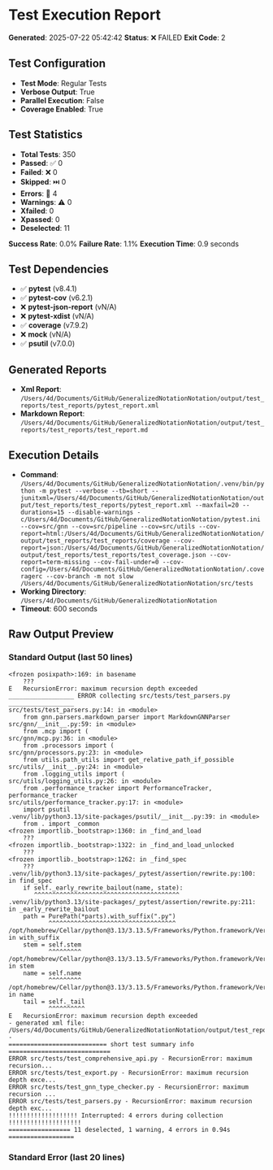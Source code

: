 # Test Execution Report

**Generated**: 2025-07-22 05:42:42
**Status**: ❌ FAILED
**Exit Code**: 2

## Test Configuration

- **Test Mode**: Regular Tests
- **Verbose Output**: True
- **Parallel Execution**: False
- **Coverage Enabled**: True

## Test Statistics

- **Total Tests**: 350
- **Passed**: ✅ 0
- **Failed**: ❌ 0
- **Skipped**: ⏭️ 0
- **Errors**: 🚨 4
- **Warnings**: ⚠️ 0
- **Xfailed**: 0
- **Xpassed**: 0
- **Deselected**: 11

**Success Rate**: 0.0%
**Failure Rate**: 1.1%
**Execution Time**: 0.9 seconds

## Test Dependencies

- ✅ **pytest** (v8.4.1)
- ✅ **pytest-cov** (v6.2.1)
- ❌ **pytest-json-report** (vN/A)
- ❌ **pytest-xdist** (vN/A)
- ✅ **coverage** (v7.9.2)
- ❌ **mock** (vN/A)
- ✅ **psutil** (v7.0.0)

## Generated Reports

- **Xml Report**: `/Users/4d/Documents/GitHub/GeneralizedNotationNotation/output/test_reports/test_reports/pytest_report.xml`
- **Markdown Report**: `/Users/4d/Documents/GitHub/GeneralizedNotationNotation/output/test_reports/test_reports/test_report.md`

## Execution Details

- **Command**: `/Users/4d/Documents/GitHub/GeneralizedNotationNotation/.venv/bin/python -m pytest --verbose --tb=short --junitxml=/Users/4d/Documents/GitHub/GeneralizedNotationNotation/output/test_reports/test_reports/pytest_report.xml --maxfail=20 --durations=15 --disable-warnings -c/Users/4d/Documents/GitHub/GeneralizedNotationNotation/pytest.ini --cov=src/gnn --cov=src/pipeline --cov=src/utils --cov-report=html:/Users/4d/Documents/GitHub/GeneralizedNotationNotation/output/test_reports/test_reports/coverage --cov-report=json:/Users/4d/Documents/GitHub/GeneralizedNotationNotation/output/test_reports/test_reports/test_coverage.json --cov-report=term-missing --cov-fail-under=0 --cov-config=/Users/4d/Documents/GitHub/GeneralizedNotationNotation/.coveragerc --cov-branch -m not slow /Users/4d/Documents/GitHub/GeneralizedNotationNotation/src/tests`
- **Working Directory**: `/Users/4d/Documents/GitHub/GeneralizedNotationNotation`
- **Timeout**: 600 seconds

## Raw Output Preview

### Standard Output (last 50 lines)
```
<frozen posixpath>:169: in basename
    ???
E   RecursionError: maximum recursion depth exceeded
__________________ ERROR collecting src/tests/test_parsers.py __________________
src/tests/test_parsers.py:14: in <module>
    from gnn.parsers.markdown_parser import MarkdownGNNParser
src/gnn/__init__.py:59: in <module>
    from .mcp import (
src/gnn/mcp.py:36: in <module>
    from .processors import (
src/gnn/processors.py:23: in <module>
    from utils.path_utils import get_relative_path_if_possible
src/utils/__init__.py:24: in <module>
    from .logging_utils import (
src/utils/logging_utils.py:26: in <module>
    from .performance_tracker import PerformanceTracker, performance_tracker
src/utils/performance_tracker.py:17: in <module>
    import psutil
.venv/lib/python3.13/site-packages/psutil/__init__.py:39: in <module>
    from . import _common
<frozen importlib._bootstrap>:1360: in _find_and_load
    ???
<frozen importlib._bootstrap>:1322: in _find_and_load_unlocked
    ???
<frozen importlib._bootstrap>:1262: in _find_spec
    ???
.venv/lib/python3.13/site-packages/_pytest/assertion/rewrite.py:100: in find_spec
    if self._early_rewrite_bailout(name, state):
       ^^^^^^^^^^^^^^^^^^^^^^^^^^^^^^^^^^^^^^^^
.venv/lib/python3.13/site-packages/_pytest/assertion/rewrite.py:211: in _early_rewrite_bailout
    path = PurePath(*parts).with_suffix(".py")
           ^^^^^^^^^^^^^^^^^^^^^^^^^^^^^^^^^^^
/opt/homebrew/Cellar/python@3.13/3.13.5/Frameworks/Python.framework/Versions/3.13/lib/python3.13/pathlib/_abc.py:227: in with_suffix
    stem = self.stem
           ^^^^^^^^^
/opt/homebrew/Cellar/python@3.13/3.13.5/Frameworks/Python.framework/Versions/3.13/lib/python3.13/pathlib/_abc.py:197: in stem
    name = self.name
           ^^^^^^^^^
/opt/homebrew/Cellar/python@3.13/3.13.5/Frameworks/Python.framework/Versions/3.13/lib/python3.13/pathlib/_local.py:349: in name
    tail = self._tail
           ^^^^^^^^^^
E   RecursionError: maximum recursion depth exceeded
- generated xml file: /Users/4d/Documents/GitHub/GeneralizedNotationNotation/output/test_reports/test_reports/pytest_report.xml -
=========================== short test summary info ============================
ERROR src/tests/test_comprehensive_api.py - RecursionError: maximum recursion...
ERROR src/tests/test_export.py - RecursionError: maximum recursion depth exce...
ERROR src/tests/test_gnn_type_checker.py - RecursionError: maximum recursion ...
ERROR src/tests/test_parsers.py - RecursionError: maximum recursion depth exc...
!!!!!!!!!!!!!!!!!!! Interrupted: 4 errors during collection !!!!!!!!!!!!!!!!!!!!
================= 11 deselected, 1 warning, 4 errors in 0.94s ==================
```

### Standard Error (last 20 lines)
```

```
